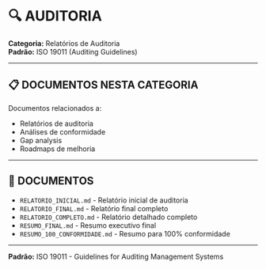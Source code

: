 # 🔍 AUDITORIA

**Categoria:** Relatórios de Auditoria  
**Padrão:** ISO 19011 (Auditing Guidelines)

---

## 📋 DOCUMENTOS NESTA CATEGORIA

Documentos relacionados a:
- Relatórios de auditoria
- Análises de conformidade
- Gap analysis
- Roadmaps de melhoria

---

## 📁 DOCUMENTOS

- `RELATORIO_INICIAL.md` - Relatório inicial de auditoria
- `RELATORIO_FINAL.md` - Relatório final completo
- `RELATORIO_COMPLETO.md` - Relatório detalhado completo
- `RESUMO_FINAL.md` - Resumo executivo final
- `RESUMO_100_CONFORMIDADE.md` - Resumo para 100% conformidade

---

**Padrão:** ISO 19011 - Guidelines for Auditing Management Systems

